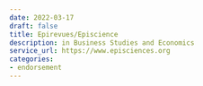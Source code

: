 ```yaml
---
date: 2022-03-17
draft: false
title: Epirevues/Episcience
description: in Business Studies and Economics
service_url: https://www.episciences.org
categories:
- endorsement
---
```



